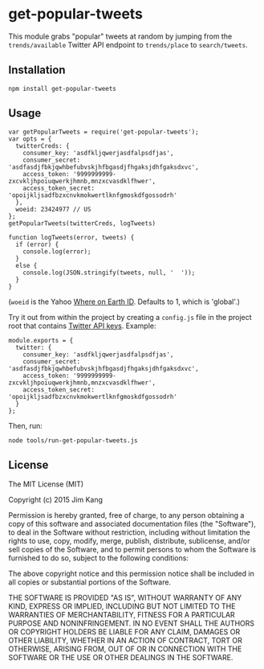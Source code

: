 get-popular-tweets
==================

This module grabs "popular" tweets at random by jumping from the `trends/available` Twitter API endpoint to `trends/place` to `search/tweets`.

Installation
------------

    npm install get-popular-tweets

Usage
-----

    var getPopularTweets = require('get-popular-tweets');
    var opts = {
      twitterCreds: {
        consumer_key: 'asdfkljqwerjasdfalpsdfjas',
        consumer_secret: 'asdfasdjfbkjqwhbefubvskjhfbgasdjfhgaksjdhfgaksdxvc',
        access_token: '9999999999-zxcvkljhpoiuqwerkjhmnb,mnzxcvasdklfhwer',
        access_token_secret: 'opoijkljsadfbzxcnvkmokwertlknfgmoskdfgossodrh'
      },
      woeid: 23424977 // US
    };
    getPopularTweets(twitterCreds, logTweets)

    function logTweets(error, tweets) {
      if (error) {
        console.log(error);
      }
      else {
        console.log(JSON.stringify(tweets, null, '  '));
      }
    }

(`woeid` is the Yahoo [Where on Earth ID](https://developer.yahoo.com/geo/geoplanet/guide/concepts.html). Defaults to 1, which is 'global'.)

Try it out from within the project by creating a `config.js` file in the project root that contains [Twitter API keys](https://gist.github.com/jimkang/34d16247b40097d8cace). Example:

    module.exports = {
      twitter: {
        consumer_key: 'asdfkljqwerjasdfalpsdfjas',
        consumer_secret: 'asdfasdjfbkjqwhbefubvskjhfbgasdjfhgaksjdhfgaksdxvc',
        access_token: '9999999999-zxcvkljhpoiuqwerkjhmnb,mnzxcvasdklfhwer',
        access_token_secret: 'opoijkljsadfbzxcnvkmokwertlknfgmoskdfgossodrh'
      }
    };

Then, run:

    node tools/run-get-popular-tweets.js

License
-------

The MIT License (MIT)

Copyright (c) 2015 Jim Kang

Permission is hereby granted, free of charge, to any person obtaining a copy
of this software and associated documentation files (the "Software"), to deal
in the Software without restriction, including without limitation the rights
to use, copy, modify, merge, publish, distribute, sublicense, and/or sell
copies of the Software, and to permit persons to whom the Software is
furnished to do so, subject to the following conditions:

The above copyright notice and this permission notice shall be included in
all copies or substantial portions of the Software.

THE SOFTWARE IS PROVIDED "AS IS", WITHOUT WARRANTY OF ANY KIND, EXPRESS OR
IMPLIED, INCLUDING BUT NOT LIMITED TO THE WARRANTIES OF MERCHANTABILITY,
FITNESS FOR A PARTICULAR PURPOSE AND NONINFRINGEMENT. IN NO EVENT SHALL THE
AUTHORS OR COPYRIGHT HOLDERS BE LIABLE FOR ANY CLAIM, DAMAGES OR OTHER
LIABILITY, WHETHER IN AN ACTION OF CONTRACT, TORT OR OTHERWISE, ARISING FROM,
OUT OF OR IN CONNECTION WITH THE SOFTWARE OR THE USE OR OTHER DEALINGS IN
THE SOFTWARE.
